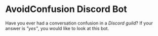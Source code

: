 # AvoidConfusion Discord Bot

Have you ever had a conversation confusion in a _Discord guild_? If your answer is _"yes"_, you would like to look at this bot.


